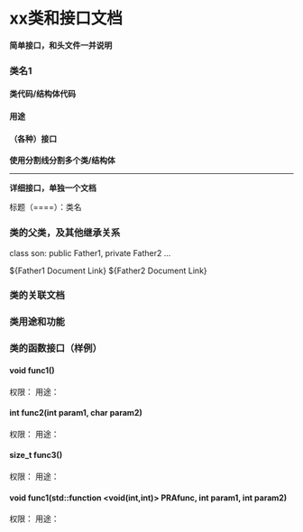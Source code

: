 <!---
   Copyright (C) 2024  All rights reserved.

   Author        : OceanEyeFF
   Email         : fdch00@163.com
   File Name     : Class Design.md
   Last Modified : 2024-10-19 18:30
   Describe      : 

--->

xx类和接口文档
====

**简单接口，和头文件一并说明**

### 类名1

#### 类代码/结构体代码

#### 用途

#### （各种）接口

**使用分割线分割多个类/结构体**


------

**详细接口，单独一个文档**

标题（====）：类名

### 类的父类，及其他继承关系

class son: public Father1, private Father2 ...

${Father1 Document Link}
${Father2 Document Link}

### 类的关联文档

### 类用途和功能

### 类的函数接口（样例）

#### void func1()

权限：
用途：

#### int func2(int param1, char param2)

权限：
用途：

#### size_t func3()

权限：
用途：

#### void func1(std::function <void(int,int)> PRAfunc, int param1, int param2)

权限：
用途：

